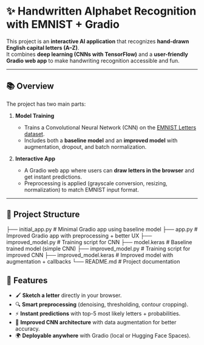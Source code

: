 # ✨ Handwritten Alphabet Recognition with EMNIST + Gradio  

This project is an **interactive AI application** that recognizes **hand-drawn English capital letters (A–Z)**.  
It combines **deep learning (CNNs with TensorFlow)** and a **user-friendly Gradio web app** to make handwriting recognition accessible and fun.  

---

## 📚 Overview  

The project has two main parts:  

1. **Model Training**  
   - Trains a Convolutional Neural Network (CNN) on the [EMNIST Letters dataset](https://www.nist.gov/itl/products-and-services/emnist-dataset).  
   - Includes both a **baseline model** and an **improved model** with augmentation, dropout, and batch normalization.  

2. **Interactive App**  
   - A Gradio web app where users can **draw letters in the browser** and get instant predictions.  
   - Preprocessing is applied (grayscale conversion, resizing, normalization) to match EMNIST input format.  

---

## 📂 Project Structure  

├── initial_app.py # Minimal Gradio app using baseline model
├── app.py # Improved Gradio app with preprocessing + better UX
├── improved_model.py # Training script for CNN
├── model.keras # Baseline trained model (simple CNN)
├── improved_model.py # Training script for improved CNN
├── improved_model.keras # Improved model with augmentation + callbacks
└── README.md # Project documentation

## 🚀 Features  

- 🖌️ **Sketch a letter** directly in your browser.  
- 🔍 **Smart preprocessing** (denoising, thresholding, contour cropping).  
- ⚡ **Instant predictions** with top-5 most likely letters + probabilities.  
- 🧠 **Improved CNN architecture** with data augmentation for better accuracy.  
- 🌍 **Deployable anywhere** with Gradio (local or Hugging Face Spaces).  

